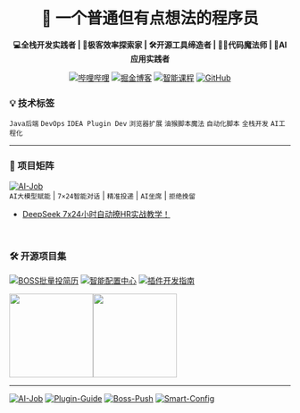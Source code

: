 <h1 align="center">
  👋 一个普通但有点想法的程序员
</h1>

<div align="center">
  
  **💻全栈开发实践者 | 🚀极客效率探索家 | 🛠️开源工具缔造者 | 🧙‍♂️代码魔法师 | 🤖AI应用实践者**
  
  [![哔哩哔哩](https://img.shields.io/badge/B站-闭关修炼啊哈-00A1D6?logo=bilibili)](https://space.bilibili.com/386045526)
  [![掘金博客](https://img.shields.io/badge/技术专栏-持续更新中-FF9800?logo=juejin)](https://juejin.cn/user/266561468510616/posts)
  [![智能课程](https://img.shields.io/badge/脚本星球-智能课程-4CAF50)](http://smartcourse.ltd)
    <a href="https://github.com/yangfeng20">
    <img src="https://img.shields.io/badge/⭐_GitHub-点亮星标支持-FFD700?logo=github&style=flat-square" alt="GitHub">
  </a>
</div>



### 💡 技术标签
`Java后端` `DevOps` `IDEA Plugin Dev` `浏览器扩展` `油猴脚本魔法` `自动化脚本` `全栈开发`  `AI工程化`  

---

### 🎯 项目矩阵

[![AI-Job](https://img.shields.io/badge/🤖-AI工作猎手-2196F3)](https://github.com/yangfeng20/ai-job)  
`AI大模型赋能` | `7×24智能对话` | `精准投递` | `AI坐席` | `拒绝挽留`
- [DeepSeek 7x24小时自动撩HR实战教学！](https://github.com/yangfeng20/ai-job)

<br/>

### 🛠 开源项目集
[![BOSS批量投简历](https://img.shields.io/badge/🎯BOSS批量投简历-4ECDC4?logo=javascript&logoColor=white)](https://github.com/yangfeng20/boss_batch_push)
[![智能配置中心](https://img.shields.io/badge/⚙️_Smart--Config-单机Apollo-4ECDC4?logo=apache&logoColor=white)](https://github.com/yangfeng20/smart-config)
[![插件开发指南](https://img.shields.io/badge/🔌_IDEA_Plugins-插件开发指南-2196F3?logo=intellij-idea&logoColor=white)](https://github.com/yangfeng20/idea-plugin-dev-guide)



<img align="" height="150px" src="https://github-readme-stats.vercel.app/api?username=yangfeng20&hide_title=true&show_icons=true&theme=dracula&count_private=true&bg_color=0,76a6a7,c2ce58,d9ac8a&locale=cn"/><img align="" height="150px" src="https://github-readme-stats.vercel.app/api/top-langs/?username=yangfeng20&hide_title=true&&exclude_repo=spring&layout=compact&bg_color=0,69d8d9,c2ce58,c38fdc&theme=graywhite&locale=cn" />

---

[![AI-Job](https://github-readme-stats.vercel.app/api/pin/?username=yangfeng20&repo=ai-job&bg_color=0,FFC1C8,FFDAC1,FFEEDD,FFF7E6&theme=graywhite)](https://github.com/yangfeng20/ai-job)
[![Plugin-Guide](https://github-readme-stats.vercel.app/api/pin/?username=yangfeng20&repo=idea-plugin-dev-guide&bg_color=0,77C9D4,9CD9C2,C5E1A5,E6F5D0&theme=graywhite)](https://github.com/yangfeng20/idea-plugin-dev-guide)
[![Boss-Push](https://github-readme-stats.vercel.app/api/pin/?username=yangfeng20&repo=boss_batch_push&bg_color=0,2AA8A8,5FC2C2,A8E6CF,E3FCF7&theme=graywhite)](https://github.com/yangfeng20/boss_batch_push)
[![Smart-Config](https://github-readme-stats.vercel.app/api/pin/?username=yangfeng20&repo=smart-config&bg_color=0,4ECDC4,7FE5D2,B4F0E3,E3FCF7&theme=graywhite)](https://github.com/yangfeng20/smart-config)
